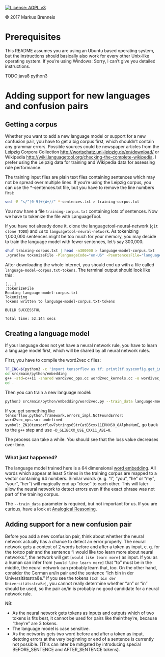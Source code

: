 [![License: AGPL v3](https://img.shields.io/badge/License-AGPL%20v3-blue.svg)](https://www.gnu.org/licenses/agpl-3.0)

© 2017 Markus Brenneis

# Prerequisites

This README assumes you are using an Ubuntu based operating system, but the instructions should basically also work for every other Unix-like operating system. If you’re using Windows: Sorry, I can’t give you detailed instructions.

TODO
java8
python3

# Adding support for new languages and confusion pairs

## Getting a corpus

Whether you want to add a new language model or support for a new confusion pair, you have to get a big corpus first, which shouldn’t contain any grammar errors. Possible sources could be newspaper articles from the Leipzig Corpora Collection http://wortschatz.uni-leipzig.de/en/download/ or Wikipedia http://wiki.languagetool.org/checking-the-complete-wikipedia. I prefer using the Leipzig data for training and Wikipedia data for assessing rule performance.

The training input files are plain text files containing sentences which may not be spread over multiple lines. If you’re using the Leipzig corpus, you can use the *-sentences.txt file, but you have to remove the line numbers first:

```bash
sed -E "s/^[0-9]+\W+//" *-sentences.txt > training-corpus.txt
```

You now have a file `training-corpus.txt` containing lots of sentences. Now we have to tokenize the file with LanguageTool.

If you have not already done it, clone the languagetool-neural-network (`git clone TODO`) and `cd` to `languagetool-neural-network`. As tokenizing 1,000,000 sentences might be too much for your memory, you may decide to train the language model with fewer sentences, let’s say 300,000.

```bash
shuf training-corpus.txt | head -n300000 > language-model-corpus.txt
./gradlew tokenizeFile -PlanguageCode="en-US" -PsentencesFile="language-model-corpus.txt"
```

After downloading the whole internet, you should end up with a file called `language-model-corpus.txt-tokens`. The terminal output should look like this:

```
[...]
:tokenizeFile
Reading language-model-corpus.txt
Tokenizing
Tokens written to language-model-corpus.txt-tokens

BUILD SUCCESSFUL

Total time: 52.144 secs
```

## Creating a language model

If your language does not yet have a neural network rule, you have to learn a language model first, which will be shared by all neural network rules. 

First, you have to compile the word2vec c files:

```bash
TF_INC=$(python3 -c 'import tensorflow as tf; print(tf.sysconfig.get_include())')
cd src/main/python/embedding
g++ -std=c++11 -shared word2vec_ops.cc word2vec_kernels.cc -o word2vec_ops.so -fPIC -I $TF_INC -O2 -D_GLIBCXX_USE_CXX11_ABI=1
cd -
```

Then you can train a new language model:

```bash
python3 src/main/python/embedding/word2vec.py --train_data language-model-corpus.txt-tokens --eval_data src/main/python/embedding/question-words.txt --save_path . --epochs_to_train 1
```

If you get something like `tensorflow.python.framework.errors_impl.NotFoundError: word2vec_ops.so: undefined symbol:_ZN10tensorflow7strings6StrCatB5cxx11ERKNS0_8AlphaNumE`, go back to the `g++` step and use `-D_GLIBCXX_USE_CXX11_ABI=0`.

The process can take a while. You should see that the loss value decreases over time.


### What just happened?

The language model trained here is a 64 dimensional [word embedding](http://colah.github.io/posts/2014-07-NLP-RNNs-Representations/#word-embeddings). All words which appear at least 5 times in the training corpus are mapped to a vector containing 64 numbers. Similar words (e. g. “I”, “you”, “he” or “my”, “your”, “her”) will magically end up “close” to each other. This will later allow the neural network to detect errors even if the exact phrase was not part of the training corpus.

The `--train_data` parameter is required, but not important for us. If you are curious, have a look at [Analogical Reasoning](https://www.tensorflow.org/tutorials/word2vec#evaluating_embeddings_analogical_reasoning).

## Adding support for a new confusion pair

Before you add a new confusion pair, think about whether the neural network actually has a chance to detect an error properly. The neural network gets a context of 2 words before and after a token as input, e. g. for the to/too pair and the sentence “I would like too learn more about neural networks.”, the network will get `[would like learn more]` as input. If you as a human can infer from `[would like learn more]` that “to” must be in the middle, the neural network can probably learn that, too. On the other hand, consider the German an/in pair and the sentence “Ich bin in der Universitätsstraße.” If you see the tokens `[Ich bin der Universitätsstraße]`, you cannot really determine whether “an” or “in” should be used, so the pair an/in is probably no good candidate for a neural network rule.

NB:

* As the neural network gets tokens as inputs and outputs which of two tokens is fits best, it cannot be used for pairs like their/they’re, because “they’re” are 3 tokens.
* The language model is case sensitive.
* As the networks gets two word before and after a token as input, detcting errors at the very beginning or end of a sentence is currently not possible. (This can later be mitigated by introducing special BEFORE_SENTENCE and AFTER_SENTENCE tokens).
